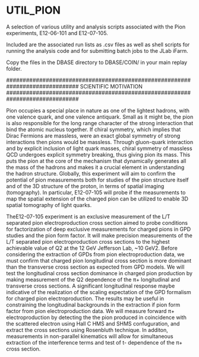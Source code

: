 # UTIL_PION

A selection of various utility and analysis scripts associated with the Pion experiments, E12-06-101 and E12-07-105.

Included are the associated run lists as .csv files as well as shell scripts for running the analysis code and for submitting batch jobs to the JLab iFarm.

Copy the files in the DBASE directory to DBASE/COIN/ in your main replay folder.

##############################################################################
			SCIENTIFIC MOTIVATION
##############################################################################

Pion occupies a special place in nature as one of the lightest hadrons, with one valence quark, and one valence antiquark. Small as it might be, the pion is also responsible for the long range character of the strong interaction that bind the atomic nucleus together. If chiral symmetry, which implies that Dirac Fermions are massless, were an exact global symmetry of strong interactions then pions would be massless. Through gluon-quark interaction and by explicit inclusion of light quark masses, chiral symmetry of massless QCD undergoes explicit symmetry breaking, thus giving pion its mass. This puts the pion at the core of the mechanism that dynamically generates all the mass of the hadrons and makes it a crucial element in understanding the hadron structure. Globally, this experiment will aim to confirm the potential of pion measurements both for studies of the pion structure itself and of the 3D structure of the proton, in terms of spatial imaging (tomography). In particular, E12-07-105 will probe if the measurements to map the spatial extension of the charged pion can be utilized to enable 3D spatial tomography of light quarks.

TheE12-07-105 experiment is an exclusive measurement of the L/T separated pion electroproduction cross section aimed to probe conditions for factorization of deep exclusive measurements for charged pions in GPD studies and the pion form factor. It will make precision measurements of the L/T separated pion electroproduction cross sections to the highest achievable value of Q2 at the 12 GeV Jefferson Lab, ~10 GeV2. Before considering the extraction of GPDs from pion electroproduction data, we must confirm that charged pion longitudinal cross section is more dominant than the transverse cross section as expected from GPD models. We will test the longitudinal cross section dominance in charged pion production by making measurement of the Q2 dependence of the
π+ longitudinal and transverse cross sections. A significant longitudinal response maybe indicative of the realization of the scaling expectation of the GPD formalism for charged pion electroproduction. The results may be useful in constraining the longitudinal backgrounds in the extraction if pion form factor from pion electroproduction data. We will measure forward π+ electroproduction by detecting the the pion produced in coincidence with the scattered electron using Hall C HMS and SHMS confuguration, and extract the cross sections using Rosenbluth technique. In additon, measurements in non-parallel kinematics will allow for simultaneous extraction of the interference terms and test of t- dependence of the π+ cross section.
